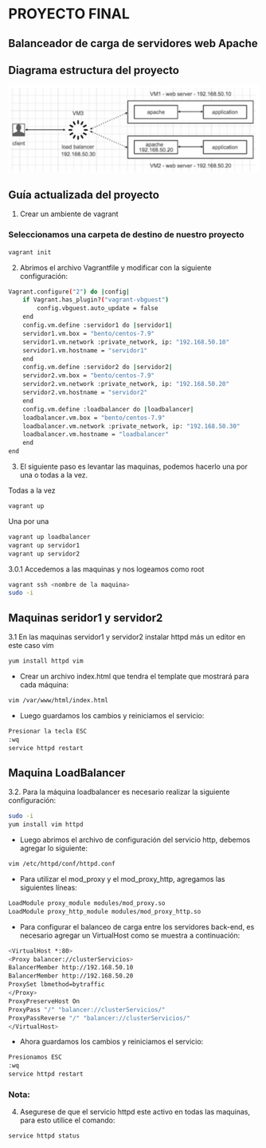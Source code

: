 # PROYECTO FINAL 
## Balanceador de carga de servidores web Apache

## Diagrama estructura del proyecto 
![Esquema para el balanceador de carga de servidores web](Esquema.png)


## Guía actualizada del proyecto

1. Crear un ambiente de vagrant

### Seleccionamos una carpeta de destino de nuestro proyecto
```bash
vagrant init
```
2. Abrimos el archivo Vagrantfile y modificar con la siguiente configuración:

```bash
Vagrant.configure("2") do |config|
    if Vagrant.has_plugin?("vagrant-vbguest")
        config.vbguest.auto_update = false 
    end
    config.vm.define :servidor1 do |servidor1|
    servidor1.vm.box = "bento/centos-7.9"
    servidor1.vm.network :private_network, ip: "192.168.50.10"
    servidor1.vm.hostname = "servidor1"
    end
    config.vm.define :servidor2 do |servidor2|
    servidor2.vm.box = "bento/centos-7.9"
    servidor2.vm.network :private_network, ip: "192.168.50.20"
    servidor2.vm.hostname = "servidor2"
    end
    config.vm.define :loadbalancer do |loadbalancer|
    loadbalancer.vm.box = "bento/centos-7.9"
    loadbalancer.vm.network :private_network, ip: "192.168.50.30"
    loadbalancer.vm.hostname = "loadbalancer"
    end
end
```

3. El siguiente paso es levantar las maquinas, podemos hacerlo una por una o todas a la vez.

Todas a la vez
```bash
vagrant up 
```

Una por una
```bash
vagrant up loadbalancer
vagrant up servidor1
vagrant up servidor2
```

3.0.1 Accedemos a las maquinas y nos logeamos como root
```bash
vagrant ssh <nombre de la maquina>
sudo -i 
```

## Maquinas seridor1 y servidor2

3.1 En las maquinas servidor1 y servidor2 instalar httpd más un editor en este caso vim
```bash
yum install httpd vim
```

- Crear un archivo index.html que tendra el template que mostrará  para cada máquina:
```bash
vim /var/www/html/index.html
```
- Luego guardamos los cambios y reiniciamos el servicio:
```bash
Presionar la tecla ESC
:wq
service httpd restart
```

## Maquina LoadBalancer

3.2. Para la máquina loadbalancer es necesario realizar la siguiente configuración:
```bash
sudo -i
yum install vim httpd
```
- Luego abrimos el archivo de configuración del servicio http, debemos agregar lo siguiente:
```bash
vim /etc/httpd/conf/httpd.conf
```
- Para utilizar el mod_proxy y el mod_proxy_http, agregamos las siguientes líneas:
```bash
LoadModule proxy_module modules/mod_proxy.so
LoadModule proxy_http_module modules/mod_proxy_http.so
```
- Para configurar el balanceo de carga entre los servidores back-end, es necesario agregar un VirtualHost como se muestra a continuación:
```bash
<VirtualHost *:80>
<Proxy balancer://clusterServicios>
BalancerMember http://192.168.50.10
BalancerMember http://192.168.50.20
ProxySet lbmethod=bytraffic
</Proxy>
ProxyPreserveHost On
ProxyPass "/" "balancer://clusterServicios/"
ProxyPassReverse "/" "balancer://clusterServicios/"
</VirtualHost>
```
- Ahora guardamos los cambios y reiniciamos el servicio:
```bash
Presionamos ESC
:wq
service httpd restart
```


### Nota:

4. Asegurese de que el servicio httpd este activo en todas las maquinas, para esto utilice el comando:
```bash
service httpd status
```

